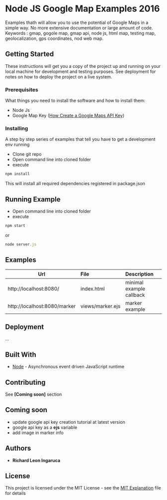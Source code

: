 # Node JS Google Map Examples 2016

Examples thath will allow you to use the potential of Google Maps in a simple way. No more extensive documentation or large amount of code. Keywords : gmap, gogole map, gmap api, node js, html map, testing map, geolocalization, gps coordinates, nod web map.

## Getting Started

These instructions will get you a copy of the project up and running on your local machine for development and testing purposes. See deployment for notes on how to deploy the project on a live system.

### Prerequisites

What things you need to install the software and how to install them:

- Node Js
- Google Map Key ([How Create a Google Maps API Key](http://listify.astoundify.com/article/856-create-a-google-maps-api-key))

### Installing

A step by step series of examples that tell you have to get a development env running

- Clone git repo
- Open command line into cloned folder
- execute

```js
npm install
```

This will install all required dependencies registered in package.json

## Running Example

- Open command line into cloned folder
- execute 

```js
npm start
```

or

```js
node server.js
```

## Examples

| Url        							| File       				| Description       		|
| --------------------------------------|:--------------------------|:--------------------------|
| http://localhost:8080/      			| index.html  				| minimal example callback 	|
| http://localhost:8080/marker      	| views/marker.ejs  		| marker example  			|


## Deployment

...

## Built With

* [Node](https://nodejs.org) - Asynchronous event driven JavaScript runtime

## Contributing

See **[Coming soon]** section

## Coming soon

- update google api key creation tutorial at latest version
- google api key as a **ejs** variable
- add image in marker info

## Authors

* **Richard Leon Ingaruca** 

## License

This project is licensed under the MIT License - see the [MIT Explanation](http://stackoverflow.com/a/11752204/3957754) file for details